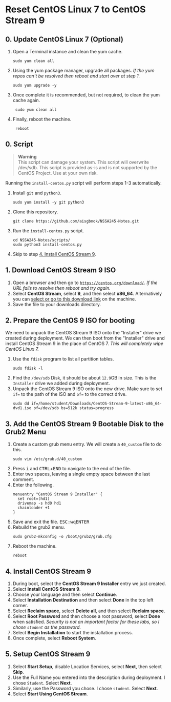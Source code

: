 # Reset CentOS Linux 7 to CentOS Stream 9

## 0. Update CentOS Linux 7 (Optional)

1. Open a Terminal instance and clean the yum cache.
    ```shell
    sudo yum clean all
    ```
2. Using the yum package manager, upgrade all packages.
   *If the yum repos can't be resolved then reboot and start over at step 1.*
   ```shell
   sudo yum upgrade -y
   ```
3. Once complete it is recommended, but not required, to clean the yum cache again.
   ```shell
    sudo yum clean all
   ```
4. Finally, reboot the machine.
   ```shell
    reboot
   ```
   
## 0. Script

> **Warning**\
> This script can damage your system.
> This script will overwrite /dev/sdb.
> This script is provided as-is and is not supported by the CentOS Project.
> Use at your own risk.

Running the `install-centos.py` script will perform steps 1-3 automatically.

1. Install `git` and `python3`.
    ```shell
    sudo yum install -y git python3
    ```
2. Clone this repository.
    ```shell
    git clone https://github.com/aisgbnok/NSSA245-Notes.git
    ```
3. Run the `install-centos.py` script.
    ```shell
    cd NSSA245-Notes/scripts/
    sudo python3 install-centos.py
    ```
4. Skip to step [4. Install CentOS Stream 9](#4-install-centos-stream-9).

## 1. Download CentOS Stream 9 ISO

1. Open a browser and then go to [`https://centos.org/download/`](https://centos.org/download/).
   *If the URL fails to resolve then reboot and try again.*
2. Select **CentOS Stream**, select **9**, and then select **x86_64**.
   Alternatively you can [select or go to this download link](https://mirrors.centos.org/mirrorlist?path=/9-stream/BaseOS/x86_64/iso/CentOS-Stream-9-latest-x86_64-dvd1.iso&redirect=1&protocol=https) on the machine.
3. Save the file to your downloads directory.

## 2. Prepare the CentOS 9 ISO for booting

We need to unpack the CentOS Stream 9 ISO onto the "Installer" drive we created during deployment.
We can then boot from the "Installer" drive and install CentOS Stream 9 in the place of CentOS 7.
*This will completely wipe CentOS Linux 7.*

1. Use the `fdisk` program to list all partition tables.
   ```shell
   sudo fdisk -l
   ```
2. Find the `/dev/sdb` Disk, it should be about `12.9`GB in size.
   This is the `Installer` drive we added during deployment.
3. Unpack the CentOS Stream 9 ISO onto the new drive.
   Make sure to set `if=` to the path of the ISO and `of=` to the correct drive.
   ```shell
   sudo dd if=/home/student/Downloads/CentOS-Stream-9-latest-x86_64-dvd1.iso of=/dev/sdb bs=512k status=progress
   ```

## 3. Add the CentOS Stream 9 Bootable Disk to the Grub2 Menu

1. Create a custom grub menu entry.
   We will create a `40_custom` file to do this.
   ```shell
   sudo vim /etc/grub.d/40_custom
   ```
2. Press <kbd>i</kbd> and <kbd>CTRL</kbd>+<kbd>END</kbd> to navigate to the end of the file.
3. Enter two spaces, leaving a single empty space between the last comment.
4. Enter the following.
   ```text
   menuentry "CentOS Stream 9 Installer" {
     set root=(hd1)
     drivemap -s hd0 hd1
     chainloader +1
   }
   ```
5. Save and exit the file. <kbd>ESC</kbd><kbd>:</kbd><kbd>w</kbd><kbd>q</kbd><kbd>ENTER</kbd>
6. Rebuild the grub2 menu.
   ```shell
   sudo grub2-mkconfig -o /boot/grub2/grub.cfg
   ```
7. Reboot the machine.
   ```shell
   reboot
   ```

## 4. Install CentOS Stream 9

1. During boot, select the **CentOS Stream 9 Installer** entry we just created.
2. Select **Install CentOS Stream 9**.
3. Choose your language and then select **Continue**.
4. Select **Installation Destination** and then select **Done** in the top left corner.
5. Select **Reclaim space**, select **Delete all**, and then select **Reclaim space**.
6. Select **Root Password** and then choose a root password, select **Done** when satisfied.
   *Security is not an important factor for these labs, so I chose `student` as the password.*
7. Select **Begin Installation** to start the installation process.
8. Once complete, select **Reboot System**.

## 5. Setup CentOS Stream 9

1. Select **Start Setup**, disable Location Services, select **Next**, then select **Skip**.
2. Use the Full Name you entered into the description during deployment.
   I chose `Student`. Select **Next**.
3. Similarly, use the Password you chose. I chose `student`. Select **Next**.
4. Select **Start Using CentOS Stream**.
